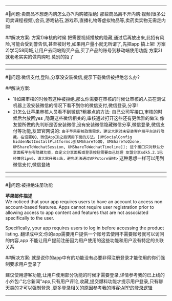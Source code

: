 ____

#📣问题:卖商品不想走内购怎么办?(内购被拒绝)
那些商品离不开内购:视频(很多公司卖课程视频),会员,游戏钻石,游戏币,直播礼物等虚拟物品等,卖药卖实物无需走内购


##解决方案:
方案1)审核的时候  把需要视频播放的隐藏,通过后再放出来,此招有风险,可能会受到警告信,甚至被封号,如果用户量小就无所谓了,先把app 搞上架!
方案2)学习58同城,让用户去网站购买产品,买了产品的账号到移动端使用功能
方案3)就老老实实的做内购吧.莫别的招了

____
____

#📣问题:微信支付,登陆,分享没安装微信,提示下载微信被拒绝怎么办?

##解决方案:
- 1)如果审核的时候有这种被拒绝,那么你需要在审核的时候让审核的人员在测试机器上没安装微信的情况下看不到你的微信支付,微信登录,分享!
- 2)怎么让苹果审核人员看不到微信?粗暴点的方法: 自己公司写接口,审核的时候后台放回yes ,隐藏这些微信相关的,审核通过打开这些还有更优雅的做法
像友盟所做的先判断是否安装微信,没有安装微信隐藏微信分享,微信登录,微信支付等功能,友盟官网说的:
`
由于苹果审核政策需求，建议大家对未安装客户端平台进行隐藏，在设置QQ、微信AppID之后调用下面的方法，[UMSocialConfig hiddenNotInstallPlatforms:@[UMShareToQQ, UMShareToQzone, UMShareToWechatSession, UMShareToWechatTimeline]]; 这个接口只对默认分享面板平台有隐藏功能，自定义分享面板或登录按钮需要自己处理 友盟分享sdk5.2.1已经兼容ipv6，请大家升级sdk，避免无法通过APPstore审核>
`
这种思想一样可以用到微信支付,微信登陆
____

____

#📣问题:被拒绝注册功能

**苹果邮件描述**<br> We noticed that your app requires users to have an account to access non account-based features. Apps cannot require user registration prior to allowing access to app content and features that are not associated specifically to the user.

Specifically, your app requires users to log in before accessing the product listing.
翻译成中文:你的app需要用户提供一个账号去使用不需要账号就可以访问的内容,app 不能让用户提前注册因为用户使用的这些功能和用户没有特定的关联关系

##解决方案:
就是说你的app中有的功能没有必要非得注册登录才能使用的你们强制要求用户登录了

建议使用游客功能,让用户使用部分功能的时候才需要登录,详情参考我的已上线的小外包:"北仑新闻"app,只有用户评论,收藏,提交爆料功能才提示用户登录,只有聊天类的才可以强制登录 ,更多登录相关的原因参考我的博客:[APP的登录逻辑](http://www.jianshu.com/p/4ef69727b5cb)

____



